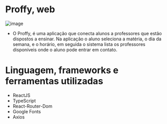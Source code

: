 # Proffy, web

![image](https://user-images.githubusercontent.com/59968647/89815438-30599a80-db1b-11ea-9db5-0c16ecc59ca6.png)

- O Proffy, é uma aplicação que conecta alunos a professores que estão dispostos a ensinar. Na aplicação o aluno seleciona a matéria, o dia da semana, e o horário, em seguida o sistema lista os professores disponíveis onde o aluno pode entrar em contato.
# Linguagem, frameworks e ferramentas utilizadas

- ReactJS
- TypeScript
- React-Router-Dom
- Google Fonts
- Axios

